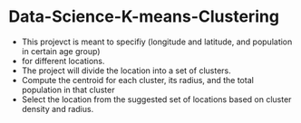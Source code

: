 # Data-Science-K-means-Clustering
* This projevct is meant to specifiy (longitude and latitude, and population in certain age group)
* for different locations.
* The project will divide the location into a set of clusters. 
* Compute the centroid for each cluster, its radius, and the total population in that cluster
* Select the location from the suggested set of locations based on cluster density and radius.   
